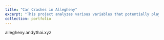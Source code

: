 ```yaml
---
title: "Car Crashes in Allegheny"
excerpt: "This project analyzes various variables that potentially play as factors in car crash frequencies and severities.<br/><img src='/images/cars_project.png'>(http://allegheny.andythai.xyz)"
collection: portfolio
---
```


allegheny.andythai.xyz
